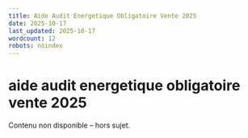 ```yaml
---
title: Aide Audit Energetique Obligatoire Vente 2025
date: 2025-10-17
last_updated: 2025-10-17
wordcount: 12
robots: noindex
---
```


# aide audit energetique obligatoire vente 2025

Contenu non disponible – hors sujet.